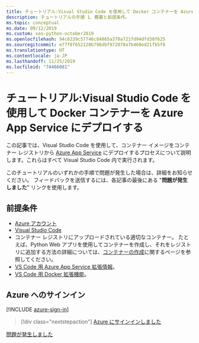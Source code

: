 ```yaml
---
title: チュートリアル:Visual Studio Code を使用して Docker コンテナーを Azure App Service にデプロイする
description: チュートリアルの手順 1、概要と前提条件。
ms.topic: conceptual
ms.date: 09/12/2019
ms.custom: seo-python-october2019
ms.openlocfilehash: 94c6339c57746c84865a370a721fd94dfd30f625
ms.sourcegitcommit: e77f8f652128b798dbf972078a7b460ed21fb5f8
ms.translationtype: HT
ms.contentlocale: ja-JP
ms.lasthandoff: 11/25/2019
ms.locfileid: "74466081"
---
```

# <a name="tutorial-deploy-docker-containers-to-azure-app-service-with-visual-studio-code"></a>チュートリアル:Visual Studio Code を使用して Docker コンテナーを Azure App Service にデプロイする

この記事では、Visual Studio Code を使用して、コンテナー イメージをコンテナー レジストリから [Azure App Service](https://azure.microsoft.com/services/app-service/containers/) にデプロイするプロセスについて説明します。これらはすべて Visual Studio Code 内で実行されます。

このチュートリアルのいずれかの手順で問題が発生した場合は、詳細をお知らせください。 フィードバックを送信するには、各記事の最後にある "**問題が発生しました**" リンクを使用します。

## <a name="prerequisites"></a>前提条件

- [Azure アカウント](https://azure.microsoft.com/free/?utm_source=campaign&utm_campaign=vscode-tutorial-docker-extension&mktingSource=vscode-tutorial-docker-extension)
- [Visual Studio Code](https://code.visualstudio.com/)
- コンテナー レジストリにアップロードされている適切なコンテナー。 たとえば、Python Web アプリを使用してコンテナーを作成し、それをレジストリに追加する方法の詳細については、[コンテナーの作成](https://code.visualstudio.com/docs/python/tutorial-create-containers)に関するページを参照してください。
- [VS Code 用 Azure App Service 拡張情報](https://marketplace.visualstudio.com/items?itemName=ms-azuretools.vscode-azureappservice)。
- [VS Code 用 Docker 拡張機能](https://marketplace.visualstudio.com/items?itemName=ms-azuretools.vscode-docker)。

## <a name="sign-in-to-azure"></a>Azure へのサインイン

[!INCLUDE [azure-sign-in](includes/azure-sign-in.md)]

> [!div class="nextstepaction"]
> [Azure にサインインしました](tutorial-deploy-containers-02.md)

[問題が発生しました](https://www.research.net/r/PWZWZ52?tutorial=vscode-appservice-containers&step=01-verify-prerequisites)
